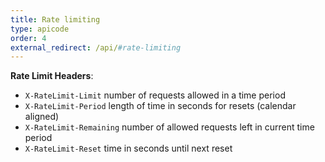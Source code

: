 ```yaml
---
title: Rate limiting
type: apicode
order: 4
external_redirect: /api/#rate-limiting
---
```

**Rate Limit Headers**:

* `X-RateLimit-Limit` number of requests allowed in a time period
* `X-RateLimit-Period` length of time in seconds for resets (calendar aligned)
* `X-RateLimit-Remaining` number of allowed requests left in current time period
* `X-RateLimit-Reset` time in seconds until next reset
